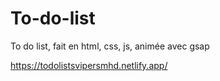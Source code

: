 # To-do-list

To do list, fait en html, css, js, animée avec gsap

https://todolistsvipersmhd.netlify.app/

